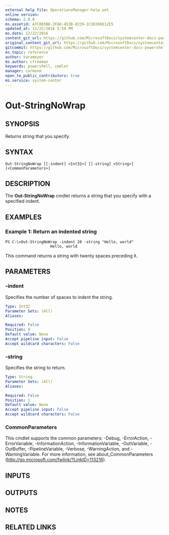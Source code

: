 ```yaml
---
external help file: OperationsManager-help.xml
online version: 
schema: 2.0.0
ms.assetid: A7C085B8-2FA8-453B-8239-1C3D306E12E5
updated_at: 12/22/2016 5:54 PM
ms.date: 12/22/2016
content_git_url: https://github.com/MicrosoftDocs/systemcenter-docs-powershell/blob/live/systemcenter-cmdlets/SystemCenter2016/OperationsManager/vlatest/Out-StringNoWrap.md
original_content_git_url: https://github.com/MicrosoftDocs/systemcenter-docs-powershell/blob/live/systemcenter-cmdlets/SystemCenter2016/OperationsManager/vlatest/Out-StringNoWrap.md
gitcommit: https://github.com/MicrosoftDocs/systemcenter-docs-powershell/blob/17c3a51bd892aad46c731d9f381f0704b4815004/systemcenter-cmdlets/SystemCenter2016/OperationsManager/vlatest/Out-StringNoWrap.md
ms.topic: reference
author: tarameyer
ms.author: cfreeman
keywords: powershell, cmdlet
manager: carmonm
open_to_public_contributors: true
ms.service: system-center
---
```


# Out-StringNoWrap

## SYNOPSIS
Returns string that you specify.

## SYNTAX

```
Out-StringNoWrap [[-indent] <Int32>] [[-string] <String>] [<CommonParameters>]
```

## DESCRIPTION
The **Out-StringNoWrap** cmdlet returns a string that you specify with a specified indent.

## EXAMPLES

### Example 1: Return an indented string
```
PS C:\>Out-StringNoWrap -indent 20 -string "Hello, world"
                    Hello, world
```

This command returns a string with twenty spaces preceding it.

## PARAMETERS

### -indent
Specifies the number of spaces to indent the string.

```yaml
Type: Int32
Parameter Sets: (All)
Aliases: 

Required: False
Position: 0
Default value: None
Accept pipeline input: False
Accept wildcard characters: False
```

### -string
Specifies the string to return.

```yaml
Type: String
Parameter Sets: (All)
Aliases: 

Required: False
Position: 1
Default value: None
Accept pipeline input: False
Accept wildcard characters: False
```

### CommonParameters
This cmdlet supports the common parameters: -Debug, -ErrorAction, -ErrorVariable, -InformationAction, -InformationVariable, -OutVariable, -OutBuffer, -PipelineVariable, -Verbose, -WarningAction, and -WarningVariable. For more information, see about_CommonParameters (http://go.microsoft.com/fwlink/?LinkID=113216).

## INPUTS

## OUTPUTS

## NOTES

## RELATED LINKS

